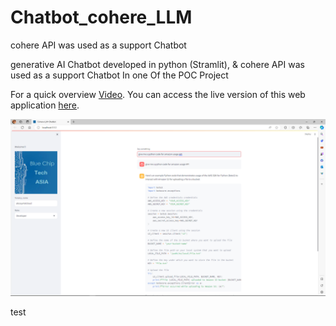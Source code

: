 # Chatbot_cohere_LLM
cohere API was used as a support Chatbot

generative AI Chatbot developed in python (Stramlit), & cohere API was used as a support Chatbot In one Of the POC Project

For a quick overview [Video](https://drive.google.com/file/d/1jOVZH4nUHl-4o3PGE/view?usp=sharing). You can access the live version of this web application [here](https://questechbot.azurewebsites.net). 

![Image Alt Text](https://github.com/ThaminduBluechiptechAsia/Chatbot_cohere_LLM/blob/main/Screenshot%20(389).png)



test